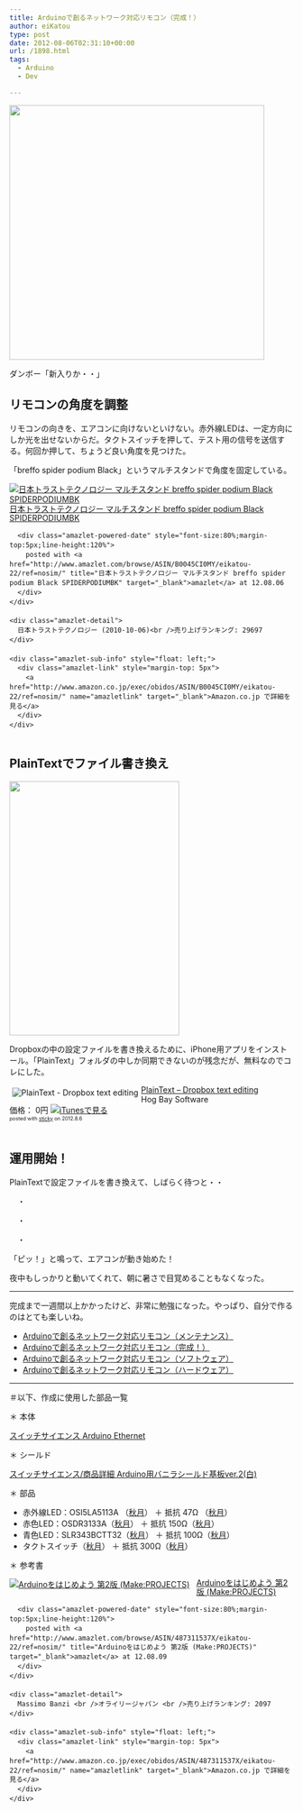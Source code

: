 ```yaml
---
title: Arduinoで創るネットワーク対応リモコン（完成！）
author: eiKatou
type: post
date: 2012-08-06T02:31:10+00:00
url: /1898.html
tags:
  - Arduino
  - Dev

---
```

[<img src="http://eikatou.net/blog/wp-content/uploads/2012/08/arduino_remocon_kansei1.jpg" alt="" title="arduino_remocon_kansei1" width="452" height="452" class="alignnone size-full wp-image-1902" srcset="/uploads/2012/08/arduino_remocon_kansei1.jpg 452w, /uploads/2012/08/arduino_remocon_kansei1-150x150.jpg 150w, /uploads/2012/08/arduino_remocon_kansei1-300x300.jpg 300w" sizes="(max-width: 452px) 100vw, 452px" />][1]
  
ダンボー「新入りか・・」

## リモコンの角度を調整

リモコンの向きを、エアコンに向けないといけない。赤外線LEDは、一定方向にしか光を出せないからだ。タクトスイッチを押して、テスト用の信号を送信する。何回か押して、ちょうど良い角度を見つけた。

「breffo spider podium Black」というマルチスタンドで角度を固定している。

<div class="amazlet-box" style="margin-bottom:0px;">
  <div class="amazlet-image" style="float:left;margin:0px 12px 1px 0px;">
    <a href="http://www.amazon.co.jp/exec/obidos/ASIN/B0045CI0MY/eikatou-22/ref=nosim/" name="amazletlink" target="_blank"><img src="http://ecx.images-amazon.com/images/I/21gBbfwag0L._SL160_.jpg" alt="日本トラストテクノロジー マルチスタンド breffo spider podium Black SPIDERPODIUMBK" style="border: none;" /></a>
  </div>
  
  <div class="amazlet-info" style="line-height:120%; margin-bottom: 10px">
    <div class="amazlet-name" style="margin-bottom:10px;line-height:120%">
      <a href="http://www.amazon.co.jp/exec/obidos/ASIN/B0045CI0MY/eikatou-22/ref=nosim/" name="amazletlink" target="_blank">日本トラストテクノロジー マルチスタンド breffo spider podium Black SPIDERPODIUMBK</a></p> 
      
      <div class="amazlet-powered-date" style="font-size:80%;margin-top:5px;line-height:120%">
        posted with <a href="http://www.amazlet.com/browse/ASIN/B0045CI0MY/eikatou-22/ref=nosim/" title="日本トラストテクノロジー マルチスタンド breffo spider podium Black SPIDERPODIUMBK" target="_blank">amazlet</a> at 12.08.06
      </div>
    </div>
    
    <div class="amazlet-detail">
      日本トラストテクノロジー (2010-10-06)<br />売り上げランキング: 29697
    </div>
    
    <div class="amazlet-sub-info" style="float: left;">
      <div class="amazlet-link" style="margin-top: 5px">
        <a href="http://www.amazon.co.jp/exec/obidos/ASIN/B0045CI0MY/eikatou-22/ref=nosim/" name="amazletlink" target="_blank">Amazon.co.jp で詳細を見る</a>
      </div>
    </div>
  </div>
  
  <div class="amazlet-footer" style="clear: left">
  </div>
</div>

## PlainTextでファイル書き換え

[<img src="http://eikatou.net/blog/wp-content/uploads/2012/08/arduino_remocon_kansei2.jpg" alt="" title="arduino_remocon_kansei2" width="301" height="451" class="alignnone size-full wp-image-1903" srcset="/uploads/2012/08/arduino_remocon_kansei2.jpg 301w, /uploads/2012/08/arduino_remocon_kansei2-200x300.jpg 200w" sizes="(max-width: 301px) 100vw, 301px" />][2]
  
Dropboxの中の設定ファイルを書き換えるために、iPhone用アプリをインストール。「PlainText」フォルダの中しか同期できないのが残念だが、無料なのでコレにした。

<div class="sticky-itslink">
  <a href="http://itunes.apple.com/jp/app/plaintext-dropbox-text-editing/id391254385?mt=8&#038;uo=4" rel="nofollow" target="_blank"><img src="http://a1.mzstatic.com/us/r1000/084/Purple/v4/ad/71/11/ad711158-4aec-36ae-68d8-c960f9e077c3/Icon-57.png" style="border-style:none;float:left;margin:5px;" alt="PlainText - Dropbox text editing" title="PlainText - Dropbox text editing" /></a></p> 
  
  <div class="sticky-itslinktext">
    <a href="http://itunes.apple.com/jp/app/plaintext-dropbox-text-editing/id391254385?mt=8&#038;uo=4" rel="nofollow" target="_blank">PlainText &#8211; Dropbox text editing</a><br />Hog Bay Software<br />価格： 0円 <a href="http://itunes.apple.com/jp/app/plaintext-dropbox-text-editing/id391254385?mt=8&#038;uo=4" rel="nofollow" target="_blank"><img src="http://ax.phobos.apple.com.edgesuite.net/ja_jp/images/web/linkmaker/badge_appstore-sm.gif" alt ="iTunesで見る" style="border-style:none;" /></a><br /><span style="font-size:xx-small;">posted with <a href="http://sticky.linclip.com/linkmaker/" target="_blank">sticky</a> on 2012.8.6</span><br style="clear:left;" />
  </div>
</div>

<div style="height:20px;">
</div></p> 

## 運用開始！

PlainTextで設定ファイルを書き換えて、しばらく待つと・・
  
　・
  
　・
  
　・
  
「ピッ！」と鳴って、エアコンが動き始めた！

夜中もしっかりと動いてくれて、朝に暑さで目覚めることもなくなった。

* * *

完成まで一週間以上かかったけど、非常に勉強になった。やっぱり、自分で作るのはとても楽しいね。

  * [Arduinoで創るネットワーク対応リモコン（メンテナンス）][3]
  * [Arduinoで創るネットワーク対応リモコン（完成！）][4]
  * [Arduinoで創るネットワーク対応リモコン（ソフトウェア）][5]
  * [Arduinoで創るネットワーク対応リモコン（ハードウェア）][6]

* * *

＃以下、作成に使用した部品一覧

＊ 本体
  
[スイッチサイエンス Arduino Ethernet][7]

＊ シールド
  
[スイッチサイエンス/商品詳細 Arduino用バニラシールド基板ver.2(白)][8]

＊ 部品

  * 赤外線LED：OSI5LA5113A （[秋月][9]） ＋ 抵抗 47Ω （[秋月][10]）
  * 赤色LED：OSDR3133A（[秋月][11]） ＋ 抵抗 150Ω（[秋月][12]）
  * 青色LED：SLR343BCTT32（[秋月][13]） ＋ 抵抗 100Ω（[秋月][14]）
  * タクトスイッチ（[秋月][15]） ＋ 抵抗 300Ω（[秋月][16]）

＊ 参考書

<div class="amazlet-box" style="margin-bottom:0px;">
  <div class="amazlet-image" style="float:left;margin:0px 12px 1px 0px;">
    <a href="http://www.amazon.co.jp/exec/obidos/ASIN/487311537X/eikatou-22/ref=nosim/" name="amazletlink" target="_blank"><img src="http://ecx.images-amazon.com/images/I/51zFePM-naL._SL160_.jpg" alt="Arduinoをはじめよう 第2版 (Make:PROJECTS)" style="border: none;" /></a>
  </div>
  
  <div class="amazlet-info" style="line-height:120%; margin-bottom: 10px">
    <div class="amazlet-name" style="margin-bottom:10px;line-height:120%">
      <a href="http://www.amazon.co.jp/exec/obidos/ASIN/487311537X/eikatou-22/ref=nosim/" name="amazletlink" target="_blank">Arduinoをはじめよう 第2版 (Make:PROJECTS)</a></p> 
      
      <div class="amazlet-powered-date" style="font-size:80%;margin-top:5px;line-height:120%">
        posted with <a href="http://www.amazlet.com/browse/ASIN/487311537X/eikatou-22/ref=nosim/" title="Arduinoをはじめよう 第2版 (Make:PROJECTS)" target="_blank">amazlet</a> at 12.08.09
      </div>
    </div>
    
    <div class="amazlet-detail">
      Massimo Banzi <br />オライリージャパン <br />売り上げランキング: 2097
    </div>
    
    <div class="amazlet-sub-info" style="float: left;">
      <div class="amazlet-link" style="margin-top: 5px">
        <a href="http://www.amazon.co.jp/exec/obidos/ASIN/487311537X/eikatou-22/ref=nosim/" name="amazletlink" target="_blank">Amazon.co.jp で詳細を見る</a>
      </div>
    </div>
  </div>
  
  <div class="amazlet-footer" style="clear: left">
  </div>
</div>

 [1]: http://eikatou.net/blog/wp-content/uploads/2012/08/arduino_remocon_kansei1.jpg
 [2]: http://eikatou.net/blog/wp-content/uploads/2012/08/arduino_remocon_kansei2.jpg
 [3]: http://eikatou.net/blog/2013/07/arduino_remocon_mente/
 [4]: http://eikatou.net/blog/2012/08/arduino_remocon_kansei/
 [5]: http://eikatou.net/blog/2012/08/arduino_remocon_sw/
 [6]: http://eikatou.net/blog/2012/08/arduino_remocon_hw/
 [7]: http://www.switch-science.com/products/detail.php?product_id=698
 [8]: http://www.switch-science.com/products/detail.php?product_id=990
 [9]: http://akizukidenshi.com/catalog/g/gI-04311/
 [10]: http://akizukidenshi.com/catalog/g/gR-25470/
 [11]: http://akizukidenshi.com/catalog/g/gI-00562/
 [12]: http://akizukidenshi.com/catalog/g/gR-25151/
 [13]: http://akizukidenshi.com/catalog/g/gI-03988/
 [14]: http://akizukidenshi.com/catalog/g/gR-25101/
 [15]: http://akizukidenshi.com/catalog/g/gP-03647/
 [16]: http://akizukidenshi.com/catalog/g/gR-25331/
